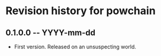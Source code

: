 # Revision history for powchain

## 0.1.0.0 -- YYYY-mm-dd

* First version. Released on an unsuspecting world.
